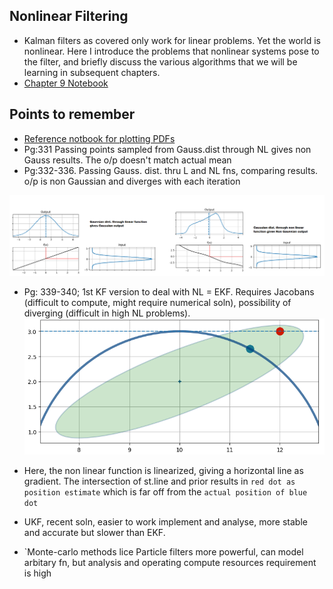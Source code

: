  ## Nonlinear Filtering
- Kalman filters as covered only work for linear problems. Yet the world is nonlinear. Here I introduce the problems that nonlinear systems pose to the filter, and briefly discuss the various algorithms that we will be learning in subsequent chapters.
- [Chapter 9 Notebook](https://github.com/rlabbe/Kalman-and-Bayesian-Filters-in-Python/blob/master/09-Nonlinear-Filtering.ipynb)


## Points to remember
- [Reference notbook for plotting PDFs](https://github.com/rlabbe/Kalman-and-Bayesian-Filters-in-Python/blob/master/Supporting_Notebooks/Computing_and_plotting_PDFs.ipynb)
- Pg:331 Passing points sampled from Gauss.dist through NL gives  non Gauss results. The o/p doesn't match actual mean
- Pg:332-336. Passing Gauss. dist. thru L and NL fns, comparing results. o/p is non Gaussian and diverges with each iteration

![non_linear_function_gaussian_dist_output](images/non_linear_function_gaussian_dist_output.png)

- Pg: 339-340; 1st KF version to deal with NL = EKF. Requires Jacobans (difficult to compute, might require numerical soln), possibility of diverging (difficult in high NL problems).
![ekf_linearization_illustration](images/ekf_linearization_illustration.PNG)

- Here, the non linear function is linearized, giving a horizontal line as gradient. The intersection of st.line and prior results in `red dot as position estimate` which is far off from the `actual position of blue dot`

- UKF, recent soln, easier to work implement and analyse, more stable and accurate but slower than EKF.
- `Monte-carlo methods lice Particle filters more powerful, can model arbitary fn, but analysis and operating compute resources requirement is high